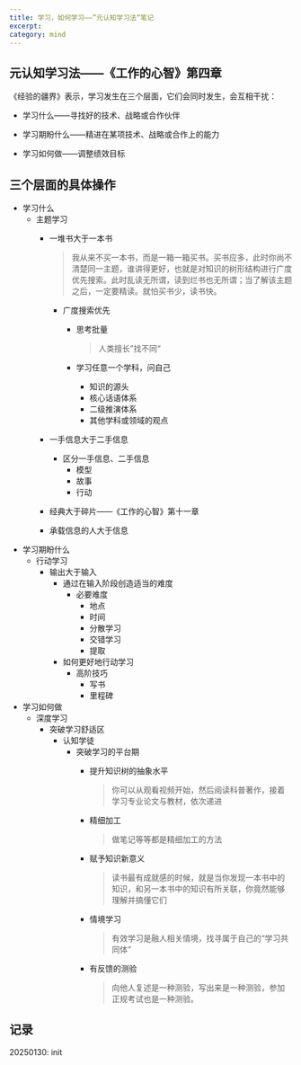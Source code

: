 ```yaml
---
title: 学习，如何学习——”元认知学习法“笔记
excerpt: 
category: mind
---
```


## 元认知学习法——《工作的心智》第四章

《经验的疆界》表示，学习发生在三个层面，它们会同时发生，会互相干扰：

- 学习什么——寻找好的技术、战略或合作伙伴

- 学习期盼什么——精进在某项技术、战略或合作上的能力

- 学习如何做——调整绩效目标



## 三个层面的具体操作

- 学习什么
  - 主题学习
    - 一堆书大于一本书
      
      > 我从来不买一本书，而是一箱一箱买书。买书应多，此时你尚不清楚同一主题，谁讲得更好，也就是对知识的树形结构进行广度优先搜索。此时乱读无所谓，读到烂书也无所谓；当了解该主题之后，一定要精读。就怕买书少，读书快。
      
      - 广度搜索优先
        - 思考批量
        
          > 人类擅长”找不同“
        
        - 学习任意一个学科，问自己
          - 知识的源头
          - 核心话语体系
          - 二级推演体系
          - 其他学科或领域的观点
      
    - 一手信息大于二手信息
      - 区分一手信息、二手信息
        - 模型
        - 故事
        - 行动
      
    - 经典大于碎片——《工作的心智》第十一章
    
    - 承载信息的人大于信息
- 学习期盼什么
  - 行动学习
    - 输出大于输入
      - 通过在输入阶段创造适当的难度
        - 必要难度
          - 地点
          - 时间
          - 分散学习
          - 交错学习
          - 提取
      - 如何更好地行动学习
        - 高阶技巧
          - 写书
          - 里程碑
- 学习如何做
  - 深度学习
    - 突破学习舒适区
      - 认知学徒
        - 突破学习的平台期
          - 提升知识树的抽象水平
          
            > 你可以从观看视频开始，然后阅读科普著作，接着学习专业论文与教材，依次递进
          
          - 精细加工
          
            > 做笔记等等都是精细加工的方法
          
          - 赋予知识新意义
          
            > 读书最有成就感的时候，就是当你发现一本书中的知识，和另一本书中的知识有所关联，你竟然能够理解并搞懂它们
          
          - 情境学习
          
            > 有效学习是融人相关情境，找寻属于自己的“学习共同体”
          
          - 有反馈的测验
          
            > 向他人复述是一种测验，写出来是一种测验，参加正规考试也是一种测验。



## 记录

20250130: init